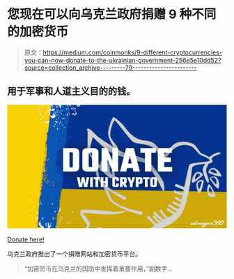 # 您现在可以向乌克兰政府捐赠 9 种不同的加密货币

> 原文：<https://medium.com/coinmonks/9-different-cryptocurrencies-you-can-now-donate-to-the-ukrainian-government-256e5e10dd52?source=collection_archive---------79----------------------->

## 用于军事和人道主义目的的钱。

![](img/7beab5c7a76d85a9831c968d6d611543.png)

[Donate here!](https://donate.thedigital.gov.ua/)

乌克兰政府推出了一个捐赠网站和加密货币平台。

> “加密货币在乌克兰的国防中发挥着重要作用，”副数字…